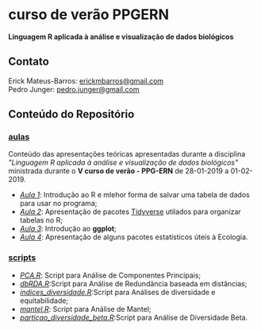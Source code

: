 # curso de verão PPGERN
__Linguagem R aplicada à análise e visualização de dados biológicos__

## Contato
Erick Mateus-Barros: erickmbarros@gmail.com  
Pedro Junger: pedro.junger@gmail.com

## Conteúdo do Repositório
### [aulas](https://github.com/LMPB/curso_de_verao/tree/master/aulas)
Conteúdo das apresentações teóricas apresentadas durante a disciplina _"Linguagem R aplicada à análise e visualização de dados biológicos"_ ministrada durante o __V curso de verão - PPG-ERN__ de 28-01-2019 a 01-02-2019.

* _[Aula 1](https://github.com/LMPB/curso_de_verao/blob/master/aulas/Aula%201%20-%20Organiza%C3%A7%C3%A3o%20de%20Tabelas.pdf)_: Introdução ao R e mlehor forma de salvar uma tabela de dados para usar no programa;
* _[Aula 2](https://github.com/LMPB/curso_de_verao/blob/master/aulas/Aula%202%20-%20Manipulacao%20de%20Dados.pdf)_: Apresentação de pacotes [Tidyverse](https://www.tidyverse.org/) utilados para organizar tabelas no R;
* _[Aula 3](https://github.com/LMPB/curso_de_verao/blob/master/aulas/Aula%203%20-%20Visualiza%C3%A7%C3%A3o%20de%20dados.pdf)_: Introdução ao __ggplot__;
* _[Aula 4](https://github.com/LMPB/curso_de_verao/blob/master/aulas/Aula%204%20-%20pacotes%20estatisticos.pdf)_: Apresentação de alguns pacotes estatísticos úteis à Ecologia.

### [scripts](https://github.com/LMPB/curso_de_verao/tree/master/Scripts)
* _[PCA.R](https://github.com/LMPB/curso_de_verao/tree/master/Scripts/PCA.R)_: Script para Análise de Componentes Principais;
* _[dbRDA.R](https://github.com/LMPB/curso_de_verao/tree/master/Scripts/dbRDA.R)_:Script para Análise de Redundância baseada em distâncias;
* _[indices_diversidade.R](https://github.com/LMPB/curso_de_verao/tree/master/Scripts/indices_diversidade.R)_:Script para Análises de diversidade e equitabilidade;
* _[mantel.R](https://github.com/LMPB/curso_de_verao/tree/master/Scripts/mantel.R)_: Script para Análise de Mantel;
* _[partiçao_diversidade_beta.R](https://github.com/LMPB/curso_de_verao/blob/master/Scripts/parti%C3%A7ao_diversidade_beta.R)_:Script para Análise de Diversidade Beta.
